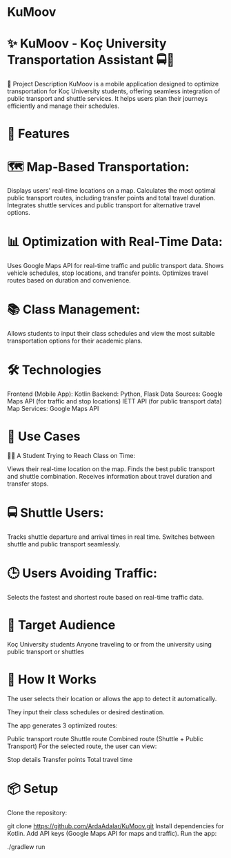# KuMoov
# ✨ KuMoov - Koç University Transportation Assistant 🚍📍
📖 Project Description
KuMoov is a mobile application designed to optimize transportation for Koç University students, offering seamless integration of public transport and shuttle services. It helps users plan their journeys efficiently and manage their schedules.

# 🚀 Features
# 🗺️ Map-Based Transportation:

Displays users' real-time locations on a map.
Calculates the most optimal public transport routes, including transfer points and total travel duration.
Integrates shuttle services and public transport for alternative travel options.

# 📊 Optimization with Real-Time Data:

Uses Google Maps API for real-time traffic and public transport data.
Shows vehicle schedules, stop locations, and transfer points.
Optimizes travel routes based on duration and convenience.

# 📚 Class Management:

Allows students to input their class schedules and view the most suitable transportation options for their academic plans.

# 🛠️ Technologies
Frontend (Mobile App): Kotlin
Backend: Python, Flask
Data Sources:
Google Maps API (for traffic and stop locations)
IETT API (for public transport data)
Map Services: Google Maps API

# 📌 Use Cases
🧑‍🎓 A Student Trying to Reach Class on Time:

Views their real-time location on the map.
Finds the best public transport and shuttle combination.
Receives information about travel duration and transfer stops.

# 🚍 Shuttle Users:
Tracks shuttle departure and arrival times in real time.
Switches between shuttle and public transport seamlessly.

# 🕒 Users Avoiding Traffic:
Selects the fastest and shortest route based on real-time traffic data.

# 🎯 Target Audience
Koç University students
Anyone traveling to or from the university using public transport or shuttles

# 🌟 How It Works
The user selects their location or allows the app to detect it automatically.

They input their class schedules or desired destination.

The app generates 3 optimized routes:

Public transport route
Shuttle route
Combined route (Shuttle + Public Transport)
For the selected route, the user can view:

Stop details
Transfer points
Total travel time

# 📦 Setup
Clone the repository:

git clone https://github.com/ArdaAdalar/KuMoov.git
Install dependencies for Kotlin.
Add API keys (Google Maps API for maps and traffic).
Run the app:

./gradlew run
